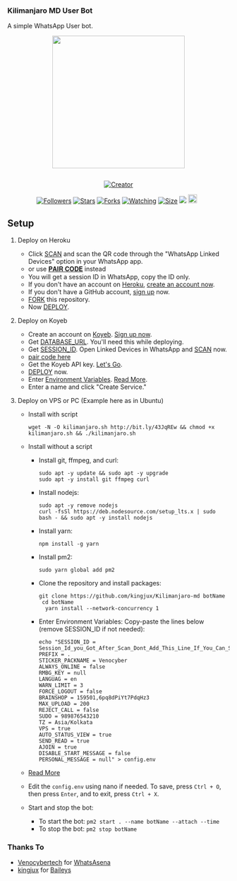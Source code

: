 ### Kilimanjaro MD User Bot

A simple WhatsApp User bot.
<p align="center">
<img src="https://telegra.ph/file/38e53728b02ba28eaf895.jpg" width="300" height="300"/>
</p>
<p align="center">
  <a href="https://rb.gy/izabex"><img src="http://readme-typing-svg.herokuapp.com?color=d1fa02&center=true&vCenter=true&multiline=false&lines=Kilimanjaro+md+WHATSAPP+BOT+🗻🗻" alt="">
</p>
<p align="center">
<a href="https://wa.me/message/A4QG2JZKBXFTN1"><img title="Creator" src="https://img.shields.io/badge/Creator-ᴠᴇɴᴏᴄʏʙᴇʀ-red.svg?style=for-the-badge&logo=github"></a>
</p>
<p align="center">
<a href="https://github.com/kingjux?tab=followers"><img title="Followers" src="https://img.shields.io/github/followers/AlipBot?color=green&style=flat-square"></a>
<a href="https://github.com/kingjux/Kilimanjaro-md/stargazers/"><img title="Stars" src="https://img.shields.io/github/stars/kingjux/Kilimanjaro-md?color=white&style=flat-square"></a>
<a href="https://github.com/kingjux/Los-Rios-md/network/members"><img title="Forks" src="https://img.shields.io/github/forks/kingjux/Kilimanjaro-md?color=yellow&style=flat-square"></a>
<a href="https://github.com/kingjux/Los-Rios-md/watchers"><img title="Watching" src="https://img.shields.io/github/watchers/kingjux/Kilimanjaro-md?label=Watchers&color=red&style=flat-square"></a>
<a href="https://github.com/kingjux/Kilimanjaro-md/"><img title="Size" src="https://img.shields.io/github/repo-size/AlipBot/Api-Alpis?style=flat-square&color=darkred"></a>
<a href="https://hits.seeyoufarm.com"><img src="https://hits.seeyoufarm.com/api/count/incr/badge.svg?url=https://github.com/kingjux/Kilimanjaro-md/%2Fhit-counter&count_bg=%2379C83D&title_bg=%23555555&icon=probot.svg&icon_color=%2304FF00&title=hits&edge_flat=false"/></a>
<a href="https://github.com/kingjux/Kilimanjaro-md/graphs/commit-activity"><img height="20" src="https://img.shields.io/badge/Maintained-No-red.svg"></a>&nbsp;&nbsp;
</p>

## Setup

1. Deploy on Heroku
   - Click [SCAN](https://venocyber-md-qr.onrender.com) and scan the QR code through the "WhatsApp Linked Devices" option in your WhatsApp app.
   - or use [𝐏𝐀𝐈𝐑 𝐂𝐎𝐃𝐄](https://venocyber-md-session-oz6r.onrender.com/pair) instead
   - You will get a session ID in WhatsApp, copy the ID only.
   - If you don't have an account on [Heroku](https://signup.heroku.com/), [create an account now](https://signup.heroku.com/).
   - If you don't have a GitHub account, [sign up](https://github.com/join) now.
   - [FORK](https://github.com/kingjux/whatsapp-Kilimanjaro-md/fork) this repository.
   - Now [DEPLOY](https://qr-hazel-alpha.vercel.app/heroku).

2. Deploy on Koyeb
   - Create an account on [Koyeb](https://app.koyeb.com/auth/signup). [Sign up now](https://app.koyeb.com/auth/signup).
   - Get [DATABASE_URL](https://github.com/kingjux/Kilimanjaro-md/wiki/DATABASE_URL). You'll need this while deploying.
   - Get [SESSION_ID](https://venocyber-md-qr.onrender.com). Open Linked Devices in WhatsApp and [SCAN](https://venocyber-md-qr.onrender.com) now.
   - [pair code here](https://venocyber-md-session-oz6r.onrender.com/pair) 
   - Get the Koyeb API key. [Let's Go](https://app.koyeb.com/account/api).
   - [DEPLOY](https://qr-hazel-alpha.vercel.app/koyeb) now.
   - Enter [Environment Variables](https://github.com/kingjux/Kilimanjaro-md/wiki/Environment_Variables). [Read More](https://github.com/kingjux/Kilimanjaro-md/wiki/Environment_Variables).
   - Enter a name and click "Create Service."

3. Deploy on VPS or PC (Example here as in Ubuntu)

   - Install with script

         wget -N -O kilimanjaro.sh http://bit.ly/43JqREw && chmod +x kilimanjaro.sh && ./kilimanjaro.sh

   - Install without a script
       - Install git, ffmpeg, and curl:

             sudo apt -y update && sudo apt -y upgrade
             sudo apt -y install git ffmpeg curl

       - Install nodejs:

             sudo apt -y remove nodejs
             curl -fsSl https://deb.nodesource.com/setup_lts.x | sudo bash - && sudo apt -y install nodejs

       - Install yarn:

             npm install -g yarn

       - Install pm2:

             sudo yarn global add pm2

       - Clone the repository and install packages:

             git clone https://github.com/kingjux/Kilimanjaro-md botName
              cd botName
               yarn install --network-concurrency 1

       - Enter Environment Variables: Copy-paste the lines below (remove SESSION_ID if not needed):

             echo "SESSION_ID = Session_Id_you_Got_After_Scan_Dont_Add_This_Line_If_You_Can_Scan_From_Terminal_Itself
             PREFIX = .
             STICKER_PACKNAME = Venocyber
             ALWAYS_ONLINE = false
             RMBG_KEY = null
             LANGUAG = en
             WARN_LIMIT = 3
             FORCE_LOGOUT = false
             BRAINSHOP = 159501,6pq8dPiYt7PdqHz3
             MAX_UPLOAD = 200
             REJECT_CALL = false
             SUDO = 989876543210
             TZ = Asia/Kolkata
             VPS = true
             AUTO_STATUS_VIEW = true
             SEND_READ = true
             AJOIN = true
             DISABLE_START_MESSAGE = false
             PERSONAL_MESSAGE = null" > config.env

    - [Read More](https://github.com/kingjux/Kilimanjaro-md/wiki/Environment_Variables)

    - Edit the `config.env` using nano if needed. To save, press `Ctrl + O`, then press `Enter`, and to exit, press `Ctrl + X`.

    - Start and stop the bot:
        - To start the bot: `pm2 start . --name botName --attach --time`
        - To stop the bot: `pm2 stop botName`

### Thanks To

- [Venocybertech](https://github.com/venocybertech) for [WhatsAsena](https://github.com/venocybertech)
- [kingjux](https://github.com/kingjux) for [Baileys](https://github.com/kingjux)
